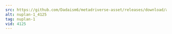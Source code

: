 ```yaml
---
src: https://github.com/Dadaism6/metadriverse-asset/releases/download/assetsv1.0.1/nuplan-1_4125.mp4
alt: nuplan-1_4125
tag: nuplan-1
vid: 4125
---
```

